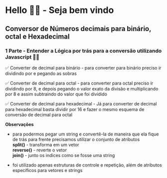 # Hello 👋👋 - Seja bem vindo
## Conversor de Números decimais para binário, octal e Hexadecimal

### 1 Parte - Entender a Lógica por trás para a conversão utilizando Javascript 👨‍💻
✅ Converter de decimal para binário
    - para converter para binário preciso ir dividindo por e pegando as sobras 

✅ Converter de decimal para octal 
    - para converter para octal preciso ir dividindo por 8, e depois pegando o valor exato da divisão e multiplicando por 8 e assim subtraindo do valor que foi dividido

✅ Converter de decimal para hexadecimal
    - Já para converter de decimal para hexadecimal basta dividir por 16 e fazer o mesmo esquema de conversão de decimal para octal
        
__Observações__
- para podermos pegar um string e convertê-la de maneira que ela fique de trás para frente precisamos utilizar o conjunto de atributos <br/>
**split()** - transforma em um vetor <br/>
**reverse()** - reverte o vetor <br/>
**join()** - junto os indices como se fosse uma string 

- foi utilizado apenas estruturas de controle e repetição, além de atributos específicos para vetores e strings
